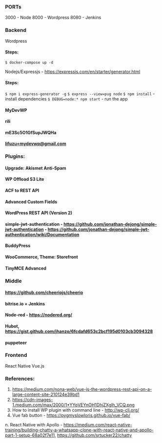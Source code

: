 

### PORTs
3000 - Node
8000 - Wordpress
8080 - Jenkins


### Backend
Wordpress

#### Steps:
`$ docker-compose up -d`

Nodejs/Expressjs - https://expressjs.com/en/starter/generator.html

#### Steps:
`$ npm i express-generator -g`
`$ express --view=pug node`
`$ npm install` - install dependencies
`$ DEBUG=node:* npm start` - run the app



#### MyDevWP
#### rili
#### mE3Sc5O1GfSupJWQHa
#### lifuzu+mydevwp@gmail.com

### Plugins:
#### Upgrade: Akismet Anti-Spam
#### WP Offload S3 Lite
#### ACF to REST API
#### Advanced Custom Fields
#### WordPress REST API (Version 2)
#### simple-jwt-authentication - https://github.com/jonathan-dejong/simple-jwt-authentication - https://github.com/jonathan-dejong/simple-jwt-authentication/wiki/Documentation
#### BuddyPress
#### WooCommerce, Theme: Storefront
#### TinyMCE Advanced


### Middle
#### https://github.com/cheeriojs/cheerio
#### bitrise.io + Jenkins
#### Node-red - https://nodered.org/
#### Hubot, https://gist.github.com/jhanzo/6fcdafd653c2bcf195d0103cb3094328
#### puppeteer

### Frontend
React Native
Vue.js

### References:
1. https://medium.com/nona-web/vue-js-the-wordpress-rest-api-on-a-large-content-site-210124e39bd1
2. https://cdn-images-1.medium.com/max/2000/1*YYqVEYnOH1DhjZXgIh_VCQ.png
3. How to install WP plugin with command line - http://wp-cli.org/
4. Vue fab button - https://pygmyslowloris.github.io/vue-fab/


n. React Native with Apollo - https://medium.com/react-native-training/building-chatty-a-whatsapp-clone-with-react-native-and-apollo-part-1-setup-68a02f7e11, https://github.com/srtucker22/chatty


